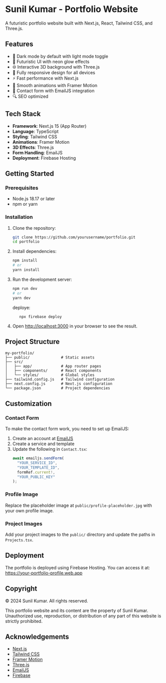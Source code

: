 # Sunil Kumar - Portfolio Website

A futuristic portfolio website built with Next.js, React, Tailwind CSS, and Three.js.

## Features

- 🌙 Dark mode by default with light mode toggle
- 🎨 Futuristic UI with neon glow effects
- 🌐 Interactive 3D background with Three.js
- 📱 Fully responsive design for all devices
- ⚡ Fast performance with Next.js
- 🔄 Smooth animations with Framer Motion
- 📝 Contact form with EmailJS integration
- 🔍 SEO optimized

## Tech Stack

- **Framework**: Next.js 15 (App Router)
- **Language**: TypeScript
- **Styling**: Tailwind CSS
- **Animations**: Framer Motion
- **3D Effects**: Three.js
- **Form Handling**: EmailJS
- **Deployment**: Firebase Hosting

## Getting Started

### Prerequisites

- Node.js 18.17 or later
- npm or yarn

### Installation

1. Clone the repository:
   ```bash
   git clone https://github.com/yourusername/portfolio.git
   cd portfolio
   ```

2. Install dependencies:
   ```bash
   npm install
   # or
   yarn install
   ```

3. Run the development server:
   ```bash
   npm run dev
   # or
   yarn dev
   ```

   deploye:
   ```npm run build -- --no-lint
      npx firebase deploy
   ```

4. Open [http://localhost:3000](http://localhost:3000) in your browser to see the result.

## Project Structure

```
my-portfolio/
├── public/              # Static assets
├── src/
│   ├── app/             # App router pages
│   ├── components/      # React components
│   └── styles/          # Global styles
├── tailwind.config.js   # Tailwind configuration
├── next.config.js       # Next.js configuration
└── package.json         # Project dependencies
```

## Customization

### Contact Form

To make the contact form work, you need to set up EmailJS:

1. Create an account at [EmailJS](https://www.emailjs.com/)
2. Create a service and template
3. Update the following in `Contact.tsx`:
   ```typescript
   await emailjs.sendForm(
     "YOUR_SERVICE_ID",
     "YOUR_TEMPLATE_ID",
     formRef.current!,
     "YOUR_PUBLIC_KEY"
   );
   ```

### Profile Image

Replace the placeholder image at `public/profile-placeholder.jpg` with your own profile image.

### Project Images

Add your project images to the `public/` directory and update the paths in `Projects.tsx`.

## Deployment

The portfolio is deployed using Firebase Hosting. You can access it at: https://your-portfolio-profile.web.app

## Copyright

© 2024 Sunil Kumar. All rights reserved.

This portfolio website and its content are the property of Sunil Kumar. Unauthorized use, reproduction, or distribution of any part of this website is strictly prohibited.

## Acknowledgements

- [Next.js](https://nextjs.org/)
- [Tailwind CSS](https://tailwindcss.com/)
- [Framer Motion](https://www.framer.com/motion/)
- [Three.js](https://threejs.org/)
- [EmailJS](https://www.emailjs.com/)
- [Firebase](https://firebase.google.com/)
